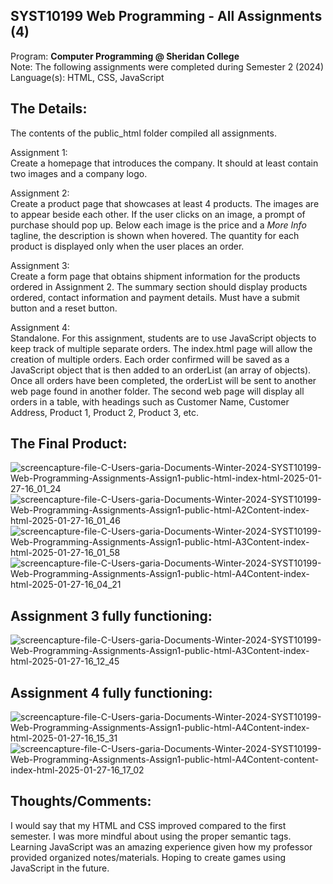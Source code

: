 ## SYST10199 Web Programming - All Assignments (4)
Program: **Computer Programming @ Sheridan College** <br>
Note: The following assignments were completed during Semester 2 (2024) <br>
Language(s): HTML, CSS, JavaScript

## The Details: 
The contents of the public_html folder compiled all assignments. 

Assignment 1: <br>
Create a homepage that introduces the company. It should at least contain two images and a company logo. 

Assignment 2: <br>
Create a product page that showcases at least 4 products. The images are to appear beside each other. If the user clicks on an image, a prompt of purchase should pop up. Below each image is the price and a *More Info* tagline, the description is shown when hovered. The quantity for each product is displayed only when the user places an order. 

Assignment 3: <br>
Create a form page that obtains shipment information for the products ordered in Assignment 2. The summary section should display products ordered, contact information and payment details. Must have a submit button and a reset button. 

Assignment 4: <br>
Standalone. For this assignment, students are to use JavaScript objects to keep track of multiple separate orders. The index.html page will allow the creation of multiple orders. Each order confirmed will be saved as a JavaScript object that is then added to an orderList (an array of objects). Once all orders have been completed, the orderList will be sent to another web page found in another folder. The second web page will display all orders in a table, with headings such as Customer Name, Customer Address, Product 1, Product 2, Product 3, etc. 

## The Final Product: 
![screencapture-file-C-Users-garia-Documents-Winter-2024-SYST10199-Web-Programming-Assignments-Assign1-public-html-index-html-2025-01-27-16_01_24](https://github.com/user-attachments/assets/ce166ad1-c1b2-428f-b0cd-21b4498780f7)
![screencapture-file-C-Users-garia-Documents-Winter-2024-SYST10199-Web-Programming-Assignments-Assign1-public-html-A2Content-index-html-2025-01-27-16_01_46](https://github.com/user-attachments/assets/a619228e-8a9c-4e4b-95bc-5ed31b5f62bd)
![screencapture-file-C-Users-garia-Documents-Winter-2024-SYST10199-Web-Programming-Assignments-Assign1-public-html-A3Content-index-html-2025-01-27-16_01_58](https://github.com/user-attachments/assets/aacb3b0c-0c30-43c0-90bd-d2d3293aa9f2)
![screencapture-file-C-Users-garia-Documents-Winter-2024-SYST10199-Web-Programming-Assignments-Assign1-public-html-A4Content-index-html-2025-01-27-16_04_21](https://github.com/user-attachments/assets/c85d6fd6-03ec-4ca4-8573-aff130411864)

## Assignment 3 fully functioning: 
![screencapture-file-C-Users-garia-Documents-Winter-2024-SYST10199-Web-Programming-Assignments-Assign1-public-html-A3Content-index-html-2025-01-27-16_12_45](https://github.com/user-attachments/assets/a145efa5-b727-4c5e-bb7a-f3d6866b031d)

## Assignment 4 fully functioning:
![screencapture-file-C-Users-garia-Documents-Winter-2024-SYST10199-Web-Programming-Assignments-Assign1-public-html-A4Content-index-html-2025-01-27-16_15_31](https://github.com/user-attachments/assets/0cf6deb3-f7a6-4f2e-a2cf-af621e7dae8d)
![screencapture-file-C-Users-garia-Documents-Winter-2024-SYST10199-Web-Programming-Assignments-Assign1-public-html-A4Content-content-index-html-2025-01-27-16_17_02](https://github.com/user-attachments/assets/cee97c22-b2c4-4e63-b4c0-b8703797a552)

## Thoughts/Comments: 
I would say that my HTML and CSS improved compared to the first semester. I was more mindful about using the proper semantic tags. Learning JavaScript was an amazing experience given how my professor provided organized notes/materials. Hoping to create games using JavaScript in the future. 
